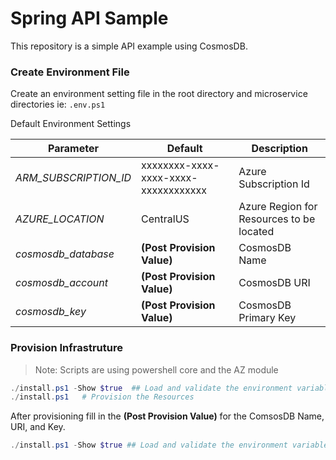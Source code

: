 # Spring API Sample

This repository is a simple API example using CosmosDB.

### Create Environment File

Create an environment setting file in the root directory and microservice directories ie:  `.env.ps1`

Default Environment Settings

| Parameter                     | Default                              | Description                              |
| --------------------          | ------------------------------------ | ---------------------------------------- |
| _ARM_SUBSCRIPTION_ID_         | xxxxxxxx-xxxx-xxxx-xxxx-xxxxxxxxxxxx | Azure Subscription Id                    |
| _AZURE_LOCATION_              | CentralUS                            | Azure Region for Resources to be located |
| _cosmosdb_database_           | __(Post Provision Value)__           | CosmosDB Name                            |
| _cosmosdb_account_            | __(Post Provision Value)__           | CosmosDB URI                             |
| _cosmosdb_key_                | __(Post Provision Value)__           | CosmosDB Primary Key                     |

### Provision Infrastruture

>Note: Scripts are using powershell core and the AZ module

```powershell
./install.ps1 -Show $true  ## Load and validate the environment variables.
./install.ps1   # Provision the Resources
```

After provisioning fill in the __(Post Provision Value)__ for the ComsosDB Name, URI, and Key.

```powershell
./install.ps1 -Show $true ## Load and validate the environment variables.
```
